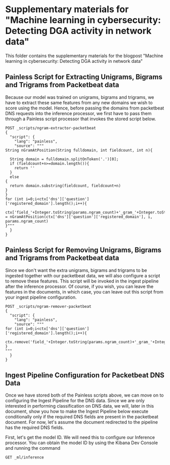 # Supplementary materials for "Machine learning in cybersecurity: Detecting DGA activity in network data"

This folder contains the supplementary materials for the blogpost "Machine learning in cybersecurity: Detecting DGA activity in network data"

## Painless Script for Extracting Unigrams, Bigrams and Trigrams from Packetbeat data

Because our model was trained on unigrams, bigrams and trigrams, we have to extract these same features from any new domains we wish to score using the model. Hence, before passing the domains from packetbeat DNS requests into the inference processor, we first have to pass them through a Painless script processor that invokes the stored script below.

```
POST _scripts/ngram-extractor-packetbeat
{
  "script": {
    "lang": "painless",
    "source": """
String nGramAtPosition(String fulldomain, int fieldcount, int n){

  String domain = fulldomain.splitOnToken('.')[0];
  if (fieldcount+n>=domain.length()){
    return ''
  }
  else 
{
  return domain.substring(fieldcount, fieldcount+n)
}
}
for (int i=0;i<ctx['dns']['question']['registered_domain'].length();i++){
  ctx['field_'+Integer.toString(params.ngram_count)+'_gram_'+Integer.toString(i)] = nGramAtPosition(ctx['dns']['question']['registered_domain'], i, params.ngram_count)
}"""
  }
}
```

## Painless Script for Removing Unigrams, Bigrams and Trigrams from Packetbeat data

Since we don't want the extra unigrams, bigrams and trigrams to be ingested together with our packetbeat data, we will also configure a script to remove these features. This script will be invoked in the ingest pipeline after the inference processor. Of course, if you wish, you can leave the features in the documents, in which case, you can leave out this script from your ingest pipeline configuration. 


```
POST _scripts/ngram-remover-packetbeat
{
  "script": {
    "lang": "painless",
    "source": """
for (int i=0;i<ctx['dns']['question']['registered_domain'].length();i++){
  ctx.remove('field_'+Integer.toString(params.ngram_count)+'_gram_'+Integer.toString(i))
}
"""
  }
}
```

## Ingest Pipeline Configuration for Packetbeat DNS Data

Once we have stored both of the Painless scripts above, we can move on to configuring the Ingest Pipeline for the DNS data. Since we are only interested in performing classification on DNS data, we will, later in this document, show you how to make the Ingest Pipeline below execute conditionally only if the required DNS fields are present in the packetbeat document. For now, let's assume the document redirected to the pipeline has the required DNS fields. 

First, let's get the model ID. We will need this to configure our Inference processor. 
You can obtain the model ID by using the Kibana Dev Console and running the command 

```
GET _ml/inference
```
